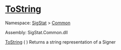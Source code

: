 # [ToString](./Signer-100663452.md)

Namespace: [SigStat]() > [Common](./../README.md)

Assembly: SigStat.Common.dll

[ToString](./Signer-100663452.md) (  )              Returns a string representation of a Signer
